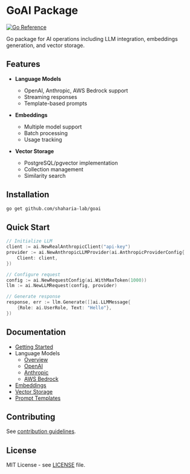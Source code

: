 # GoAI Package

[![Go Reference](https://pkg.go.dev/badge/github.com/shaharia-lab/goai.svg)](https://pkg.go.dev/github.com/shaharia-lab/goai)

Go package for AI operations including LLM integration, embeddings generation, and vector storage.

## Features

- **Language Models**
  - OpenAI, Anthropic, AWS Bedrock support
  - Streaming responses
  - Template-based prompts

- **Embeddings**
  - Multiple model support
  - Batch processing
  - Usage tracking

- **Vector Storage**
  - PostgreSQL/pgvector implementation
  - Collection management
  - Similarity search

## Installation

```bash
go get github.com/shaharia-lab/goai
```

## Quick Start

```go
// Initialize LLM
client := ai.NewRealAnthropicClient("api-key")
provider := ai.NewAnthropicLLMProvider(ai.AnthropicProviderConfig{
    Client: client,
})

// Configure request
config := ai.NewRequestConfig(ai.WithMaxToken(1000))
llm := ai.NewLLMRequest(config, provider)

// Generate response
response, err := llm.Generate([]ai.LLMMessage{
    {Role: ai.UserRole, Text: "Hello"},
})
```

## Documentation

- [Getting Started](getting_started.md)
- Language Models
  - [Overview](llm/index.md)
  - [OpenAI](llm/openai.md)
  - [Anthropic](llm/anthropic.md)
  - [AWS Bedrock](llm/bedrock.md)
- [Embeddings](embeddings/index.md)
- [Vector Storage](vector-store/index.md)
- [Prompt Templates](prompt_template.md)

## Contributing

See [contribution guidelines](CONTRIBUTING.md).

## License

MIT License - see [LICENSE](LICENSE) file.
